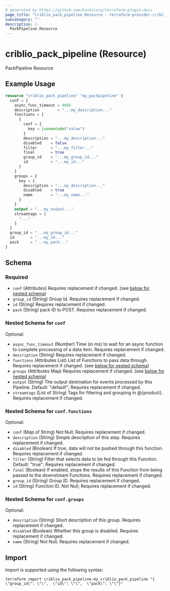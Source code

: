 ```yaml
---
# generated by https://github.com/hashicorp/terraform-plugin-docs
page_title: "criblio_pack_pipeline Resource - terraform-provider-criblio"
subcategory: ""
description: |-
  PackPipeline Resource
---
```


# criblio_pack_pipeline (Resource)

PackPipeline Resource

## Example Usage

```terraform
resource "criblio_pack_pipeline" "my_packpipeline" {
  conf = {
    async_func_timeout = 9066
    description        = "...my_description..."
    functions = [
      {
        conf = {
          key = jsonencode("value")
        }
        description = "...my_description..."
        disabled    = false
        filter      = "...my_filter..."
        final       = true
        group_id    = "...my_group_id..."
        id          = "...my_id..."
      }
    ]
    groups = {
      key = {
        description = "...my_description..."
        disabled    = true
        name        = "...my_name..."
      }
    }
    output = "...my_output..."
    streamtags = [
      "..."
    ]
  }
  group_id = "...my_group_id..."
  id       = "...my_id..."
  pack     = "...my_pack..."
}
```

<!-- schema generated by tfplugindocs -->
## Schema

### Required

- `conf` (Attributes) Requires replacement if changed. (see [below for nested schema](#nestedatt--conf))
- `group_id` (String) Group Id. Requires replacement if changed.
- `id` (String) Requires replacement if changed.
- `pack` (String) pack ID to POST. Requires replacement if changed.

<a id="nestedatt--conf"></a>
### Nested Schema for `conf`

Optional:

- `async_func_timeout` (Number) Time (in ms) to wait for an async function to complete processing of a data item. Requires replacement if changed.
- `description` (String) Requires replacement if changed.
- `functions` (Attributes List) List of Functions to pass data through. Requires replacement if changed. (see [below for nested schema](#nestedatt--conf--functions))
- `groups` (Attributes Map) Requires replacement if changed. (see [below for nested schema](#nestedatt--conf--groups))
- `output` (String) The output destination for events processed by this Pipeline. Default: "default"; Requires replacement if changed.
- `streamtags` (List of String) Tags for filtering and grouping in @{product}. Requires replacement if changed.

<a id="nestedatt--conf--functions"></a>
### Nested Schema for `conf.functions`

Optional:

- `conf` (Map of String) Not Null; Requires replacement if changed.
- `description` (String) Simple description of this step. Requires replacement if changed.
- `disabled` (Boolean) If true, data will not be pushed through this function. Requires replacement if changed.
- `filter` (String) Filter that selects data to be fed through this Function. Default: "true"; Requires replacement if changed.
- `final` (Boolean) If enabled, stops the results of this Function from being passed to the downstream Functions. Requires replacement if changed.
- `group_id` (String) Group ID. Requires replacement if changed.
- `id` (String) Function ID. Not Null; Requires replacement if changed.


<a id="nestedatt--conf--groups"></a>
### Nested Schema for `conf.groups`

Optional:

- `description` (String) Short description of this group. Requires replacement if changed.
- `disabled` (Boolean) Whether this group is disabled. Requires replacement if changed.
- `name` (String) Not Null; Requires replacement if changed.

## Import

Import is supported using the following syntax:

```shell
terraform import criblio_pack_pipeline.my_criblio_pack_pipeline "{ \"group_id\": \"\",  \"id\": \"\",  \"pack\": \"\"}"
```
